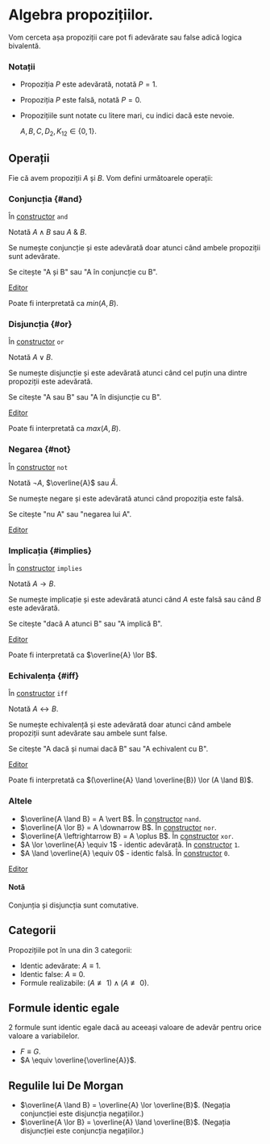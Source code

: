 <script setup lang="ts">
import FormulaRenderer from './components/FormulaRenderer.vue'
</script>

# Algebra propozițiilor.

Vom cerceta așa propoziții care pot fi adevărate sau false adică logica bivalentă.

### Notații

- Propoziția $P$ este adevărată, notată $P = 1$.
- Propoziția $P$ este falsă, notată $P = 0$.
- Propozițiile sunt notate cu litere mari, cu indici dacă este nevoie.

  $A, B, C, D_2, K_{12} \in \{0, 1\}$.

## Operații

Fie că avem propoziții $A$ și $B$. Vom defini următoarele operații:

### Conjuncția {#and}

În [constructor](./tabele.md?expression=A%20and%20B) `and`

Notată $A \land B$ sau $A \ \text{\&} \ B$.

Se numește conjuncție și este adevărată doar atunci când ambele propoziții sunt adevărate.

Se citește "A și B" sau "A în conjuncție cu B".

<FormulaRenderer expression="A and B" />

[Editor](./tabele.md?expression=A%20and%20B)

Poate fi interpretată ca $min(A, B)$.

### Disjuncția {#or}

În [constructor](./tabele.md?expression=A%20or%20B) `or`

Notată $A \lor B$.

Se numește disjuncție și este adevărată atunci când cel puțin una dintre propoziții este adevărată.

Se citește "A sau B" sau "A în disjuncție cu B".

<FormulaRenderer expression="A or B" />

[Editor](./tabele.md?expression=A%20or%20B)

Poate fi interpretată ca $max(A, B)$.

### Negarea {#not}

În [constructor](./tabele.md?expression=not%20A) `not`

Notată $\neg A$, $\overline{A}$ sau $\tilde{A}$.

Se numește negare și este adevărată atunci când propoziția este falsă.

Se citește "nu A" sau "negarea lui A".

<FormulaRenderer expression="not A" />

[Editor](./tabele.md?expression=not%20A)

### Implicația {#implies}

În [constructor](./tabele.md?expression=A%20implies%20B) `implies`

Notată $A \rightarrow B$.

Se numește implicație și este adevărată atunci când $A$ este falsă sau când $B$ este adevărată.

Se citește "dacă A atunci B" sau "A implică B".

<FormulaRenderer expression="A implies B" />

[Editor](./tabele.md?expression=A%20implies%20B)

Poate fi interpretată ca $\overline{A} \lor B$.

### Echivalența {#iff}

În [constructor](./tabele.md?expression=A%20iff%20B) `iff`

Notată $A \leftrightarrow B$.

Se numește echivalență și este adevărată doar atunci când ambele propoziții sunt adevărate sau ambele sunt false.

Se citește "A dacă și numai dacă B" sau "A echivalent cu B".

<FormulaRenderer expression="A iff B" />

[Editor](./tabele.md?expression=A%20iff%20B)

Poate fi interpretată ca $(\overline{A} \land \overline{B}) \lor (A \land B)$.

### Altele

- <span id="nand">$\overline{A \land B} = A \vert B$. În [constructor](./tabele.md?expression=A%20nand%20B) `nand`.</span>
- <span id="nor">$\overline{A \lor B} = A \downarrow B$. În [constructor](./tabele.md?expression=A%20nor%20B) `nor`.</span>
- <span id="xor">$\overline{A \leftrightarrow B} = A \oplus B$. În [constructor](./tabele.md?expression=A%20xor%20B) `xor`.</span>
- $A \lor \overline{A} \equiv 1$ - identic adevărată. În [constructor](./tabele.md?expression=1) `1`.
- $A \land \overline{A} \equiv 0$ - identic falsă. În [constructor](./tabele.md?expression=0) `0`.

<FormulaRenderer expression="A nand B, A nor B, A xor B, 1, 0, A or not A, A and not A" />

[Editor](./tabele.md?expression=A%20nand%20B,%20A%20nor%20B,%20A%20xor%20B,%201,%200,%20A%20or%20not%20A,%20A%20and%20not%20A)

#### Notă

Conjunția și disjuncția sunt comutative.

## Categorii

Propozițiile pot în una din 3 categorii:

- <span id="identic-adevarat">Identic adevărate: $A \equiv 1$.</span>
- <span id="identic-fals">Identic false: $A \equiv 0$.</span>
- <span id="realizabil">Formule realizabile: $(A \not\equiv 1) \land (A \not\equiv 0)$.</span>

## Formule identic egale

2 formule sunt identic egale dacă au aceeași valoare de adevăr pentru orice valoare a variabilelor.

- $F \equiv G$.
- $A \equiv \overline{\overline{A}}$.

## Regulile lui De Morgan

- $\overline{A \land B} = \overline{A} \lor \overline{B}$. (Negația conjuncției este disjuncția negațiilor.)
- $\overline{A \lor B} = \overline{A} \land \overline{B}$. (Negația disjuncției este conjuncția negațiilor.)
